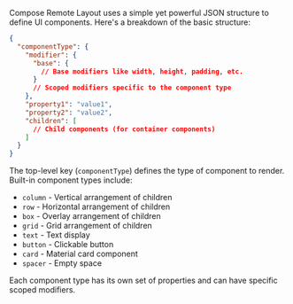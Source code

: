 Compose Remote Layout uses a simple yet powerful JSON structure to define UI components. Here's a
breakdown of the basic structure:

```json
{
  "componentType": {
    "modifier": {
      "base": {
        // Base modifiers like width, height, padding, etc.
      }
      // Scoped modifiers specific to the component type
    },
    "property1": "value1",
    "property2": "value2",
    "children": [
      // Child components (for container components)
    ]
  }
}
```

The top-level key (`componentType`) defines the type of component to render. Built-in component
types include:

- `column` - Vertical arrangement of children
- `row` - Horizontal arrangement of children
- `box` - Overlay arrangement of children
- `grid` - Grid arrangement of children
- `text` - Text display
- `button` - Clickable button
- `card` - Material card component
- `spacer` - Empty space

Each component type has its own set of properties and can have specific scoped modifiers.

